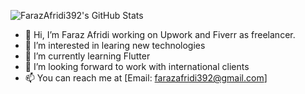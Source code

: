 ![FarazAfridi392's GitHub Stats](https://github-readme-stats.vercel.app/api?username=your-username&show_icons=true&theme=radical)
- 👋 Hi, I’m Faraz Afridi working on Upwork and Fiverr as freelancer.
- 👀 I’m interested in learing new technologies
- 🌱 I’m currently learning Flutter
- 💞️ I’m looking forward to work with international clients
- 📫 You can reach me at [Email: farazafridi392@gmail.com]

<!---
FarazAfridi392/FarazAfridi392 is a ✨ special ✨ repository because its `README.md` (this file) appears on your GitHub profile.
You can click the Preview link to take a look at your changes.
--->

